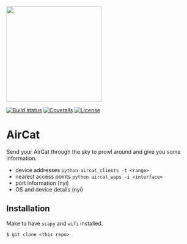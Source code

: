 
<img src="https://github.com/PyDever/AirCat/blob/master/img/3c%20(1).png" width="250">

 [![Build status](https://ci.appveyor.com/api/projects/status/pjxh5g91jpbh7t84?svg=true)](https://ci.appveyor.com/project/tygerbytes/resourcefitness) 
[![Coveralls](https://coveralls.io/repos/github/tygerbytes/ResourceFitness/badge.svg?branch=master)](https://coveralls.io/github/tygerbytes/ResourceFitness?branch=master) 
[![License](https://img.shields.io/badge/License-BSD%202--Clause-orange.svg)](https://opensource.org/licenses/BSD-2-Clause)
<br>

# AirCat
Send your AirCat through the sky to prowl around 
and give you some information. 

* device addresses `python aircat_clients -t <range>`
* nearest access points `python aircat_waps -i <interface>`
* port information (nyi)
* OS and device details (nyi)

## Installation 
Make to have `scapy` and `wifi` installed.
```shell
$ git clone <this repo>
```

